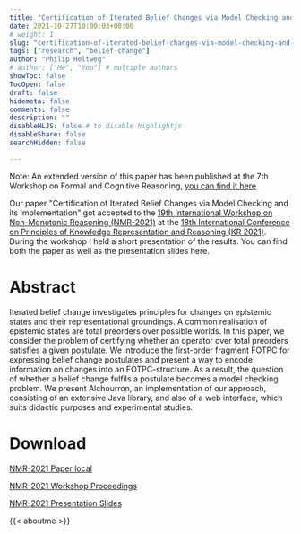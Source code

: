 ```yaml
---
title: "Certification of Iterated Belief Changes via Model Checking and its Implementation"
date: 2021-10-27T10:00:03+00:00
# weight: 1
slug: "certification-of-iterated-belief-changes-via-model-checking-and-its-implementation"
tags: ["research", "belief-change"]
author: "Philip Heltweg"
# author: ["Me", "You"] # multiple authors
showToc: false
TocOpen: false
draft: false
hidemeta: false
comments: false
description: ""
disableHLJS: false # to disable highlightjs
disableShare: false
searchHidden: false

---
```


Note: An extended version of this paper has been published at the 7th Workshop on Formal and Cognitive Reasoning, [you can find it here](/posts/on-using-model-checking-for-the-certification-of-iterated-belief-changes/).

Our paper "Certification of Iterated Belief Changes via Model Checking and its Implementation" got accepted to the [19th International Workshop on Non-Monotonic Reasoning (NMR-2021)](https://sites.google.com/view/nmr2021/home) at the [18th International Conference on Principles of Knowledge Representation and Reasoning (KR 2021)](https://kr2021.kbsg.rwth-aachen.de/). During the workshop I held a short presentation of the results. You can find both the paper as well as the presentation slides here.

# Abstract
Iterated belief change investigates principles for changes on epistemic states and their representational groundings. A common realisation of epistemic states are total preorders over possible worlds. In this paper, we consider the problem of certifying whether an operator over total preorders satisfies a given postulate. We introduce the first-order fragment FOTPC for expressing belief change postulates and present a way to encode information on changes into an FOTPC-structure. As a result, the question of whether a belief change fulfils a postulate becomes a model checking problem. We present Alchourron, an implementation of our approach, consisting of an extensive Java library, and also of a web interface, which suits didactic purposes and experimental studies.

# Download
[NMR-2021 Paper local](/files/nmr2021.pdf)

[NMR-2021 Workshop Proceedings](https://drive.google.com/open?id=1WSIl3TOrXBhaWhckWN4NLXoD9AVFKp5R)

[NMR-2021 Presentation Slides](/files/nmr2021_slides.pdf)

{{< aboutme >}}